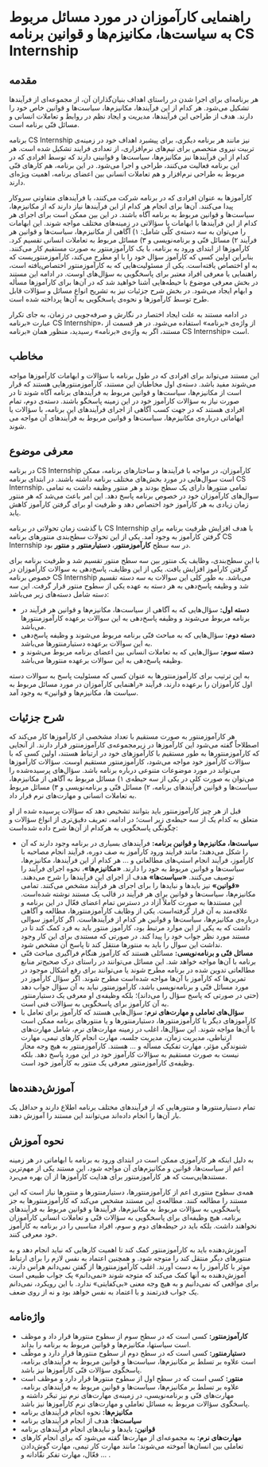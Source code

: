 # راهنمایی کارآموزان در مورد مسائل مربوط به سیاست‌ها، مکانیزم‌ها و قوانین برنامه CS Internship


## مقدمه

هر برنامه‌ای برای اجرا شدن در راستای اهداف بنیان‌گذاران آن، از مجموعه‌ای از فرآیندها تشکیل می‌شود. هر کدام از این فرآیندها، مکانیزم‌ها، سیاست‌ها و قوانین خاص خود را دارند. هدف از طراحی این فرآیندها، مدیریت و ایجاد نظم در روابط و تعاملات انسانی و مسائل فنّی برنامه است.

برنامه CS Internship نیز مانند هر برنامه دیگری، برای پیشبرد اهداف خود در زمینه‌ی تربیت نیروی متخصص برای تیم‌های نرم‌افزاری، از تعدادی فرایند تشکیل شده است. هر کدام از این فرآیندها نیز مکانیزم‌ها، سیاست‌ها و قوانینی دارند که توسط افرادی که در این برنامه فعالیت می‌کنند، طراحی و اجرا می‌شود. در این برنامه، هم کارهای فنّی مربوط به طراحی نرم‌افزار و هم تعاملات انسانی بین اعضای برنامه، اهمیت ویژه‌ای دارند.

کارآموزها به عنوان افرادی که در برنامه شرکت می‌کنند، با فرآیندهای متفاوتی سروکار پیدا می‌کنند. آن‌ها برای انجام هر کدام از این فرآیندها نیاز دارند که از مکانیزم‌ها، سیاست‌ها و قوانین مربوط به برنامه آگاه باشند. در این بین ممکن است برای اجرای هر کدام از این فرآیندها با ابهامات یا سؤالاتی در زمینه‌های مختلف مواجه شوند. این ابهامات را می‌توان به سه دسته‌ی کلّی شامل: ۱) آگاهی از مکانیزم‌ها، سیاست‌ها و قوانین هر فرآیند ۲) مسائل فنّی و برنامه‌نویسی و ۳) مسائل مربوط به تعاملات انسانی تقسیم کرد. کارآموزها از ابتدای ورود به برنامه، با یک کارآموزمنتور به صورت مستقیم کار می‌کنند. بنابراین اولین کسی که کارآموز سؤال خود را با او مطرح می‌کند، کارآموزمنتوریست که به او اختصاص یافته‌است. یکی از مسئولیت‌هایی که به کارآموزمنتور اختصاص‌یافته است، راهنمایی یا معرفی افراد معتبر برای پاسخگویی به سؤال‌های اوست. در ادامه این مستند در بخش معرفی موضوع با حیطه‌هایی آشنا خواهید شد که در آن‌ها برای کارآموزها مسأله و ابهام ایجاد می‌شود. در بخش شرح جزئیات نیز به تشریح انواع مسائل و سؤالات قابل طرح توسط کارآموزها و نحوه‌ی پاسخگویی به آن‌ها پرداخته شده است.

در ادامه‌ مستند به علت ایجاد اختصار در نگارش و صرفه‌جویی در زمان، به جای تکرار عبارت «برنامه CS Internship»، از واژه‌ی «برنامه» استفاده می‌شود. در هر قسمت از مستند، اگر به واژه‌ی «برنامه» رسیدید، منظور همان «برنامه CS Internship» است.

## مخاطب

این مستند می‌تواند برای افرادی که در طول برنامه با سؤالات و ابهامات کارآموزها مواجه می‌شوند مفید باشد. دسته‌ی اول مخاطبان این مستند، کارآموزمنتورهایی هستند که قرار است از مکانیزم‌ها، سیاست‌ها و قوانین مربوط به فرآیندهای برنامه آگاه شوند تا در صورت نیاز به سؤالات کارآموز خود در این زمینه پاسخگو باشند. دسته‌ی دوم، تمام افرادی هستند که در جهت کسب آگاهی از اجرای فرآیندهای این برنامه، با سؤالات یا ابهاماتی درباره‌ی مکانیزم‌ها، سیاست‌ها و قوانین مربوط به فرآیندهای آن مواجه می شوند.

## معرفی موضوع

در برنامه CS Internship کارآموزان، در مواجه با فرآیندها و ساختارهای برنامه، ممکن است سوال‌هایی در مورد بخش‌های مختلف برنامه داشته باشند. در ابتدای برنامه CS Internship، تمامی منتورها دارای یک سطح بودند و هر منتور وظیفه داشت به تمامی سوال‌های کارآموزان خود در خصوص برنامه پاسخ دهد. این امر باعث می‌شد که هر منتور زمان زیادی به هر کارآموز خود اختصاص دهد و ظرفیت او برای گرفتن کارآموز کاهش یابد.

با گذشت زمان تحولاتی در برنامه CS Internship با هدف افزایش ظرفیت برنامه برای گرفتن کارآموز به وجود آمد. یکی از این تحولات سطح‌بندی منتورهای برنامه CS Internship در سه سطح **کارآموزمنتور**، **دستیارمنتور** و **منتور** بود.

با این سطح‌بندی، وظایف یک منتور بین سه سطح منتور تقسیم شد و ظرفیت برنامه برای گرفتن کارآموز افزایش یافت. یکی از این وظایف، پاسخ‌دهی به سوالات کارآموزان در خصوص برنامه CS Internship می‌باشد. به طور کلی این سوالات به سه دسته تقسیم شد و وظیفه پاسخ‌دهی به هر دسته به عهده یکی از سطوح منتور قرار گرفت. این سه دسته شامل دسته‌های زیر می‌باشد:

- **دسته اول:** سؤال‌هایی که به آگاهی از سیاست‌ها، مکانیزم‌ها و قوانین هر فرآیند در برنامه مربوط می‌شوند و وظیفه پاسخ‌دهی به این سوالات برعهده کارآموزمنتورها می‌باشد.
- **دسته دوم:** سؤال‌هایی که به مباحث فنّی برنامه مربوط می‌شوند و وظیفه پاسخ‌دهی به این سوالات برعهده دستیارمنتورها می‌باشد.
- **دسته سوم:** سؤال‌هایی که به تعاملات انسانی بین اعضای برنامه مربوط می‌شوند و وظیفه پاسخ‌دهی به این سوالات برعهده منتورها می‌باشد.

به این ترتیب برای کارآموزمنتورها به عنوان کسی که مسئولیت پاسخ به سوالات دسته اول کارآموزان را برعهده دارند، فرآیند «راهنمایی کارآموزان در مورد مسائل مربوط به سیاست ها، مکانیزم‌ها و قوانین» به وجود آمد.

## شرح جزئیات

هر کارآموزمنتور به صورت مستقیم با تعداد مشخصی از کارآموز‌ها کار می‌کند که اصطلاحاً گفته می‌شود این کارآموز‌ها در زیرمجموعه‌ی کارآموزمنتور قرار دارند. از آنجایی که کارآموزمنتورها به طور مستقیم با کارآموز‌های خود در ارتباط هستند، اولین کسی که با سؤالات کارآموز خود مواجه می‌شود، کارآموزمنتور مستقیم اوست. سؤالات کارآموز‌ها می‌تواند در مورد موضوعات متنوعی درباره برنامه باشد. سؤال‌های پرسیده‌شده را می‌توان به صورت کلی در یکی از سه حیطه‌ی ۱) مسائل مربوط به آگاهی از مکانیزم‌ها، سیاست‌ها و قوانین فرآیندهای برنامه، ۲)  مسائل فنّی و برنامه‌نویسی و ۳) مسائل مربوط به تعاملات انسانی و مهارت‌های نرم قرار داد.

قبل از هر چیز کارآموزمنتور باید بتوانند تشخیص دهد که سؤالات پرسیده شده از او متعلق به کدام یک از سه حیطه‌ی زیر است؛ در ادامه، تعریف دقیق‌تری از انواع سؤالات و چگونگی پاسخگویی به هرکدام از آن‌ها شرح داده شده‌است:

- **سیاست‌ها، مکانیزم‌ها و قوانین برنامه:** فرآیندهای بسیاری در برنامه وجود دارند که آن را شکل می‌دهند؛ مانند فرآیند ورود کارآموز به صف دوره، فرآیند انجام مصاحبه با کارآموز، فرآیند انجام استپ‌های مطالعاتی و ... هر کدام از این فرآیندها، مکانیزم‌ها، سیاست‌ها و قوانین مربوط به خود را دارند. **«مکانیزم‌ها»**، نحوه اجرای فرآیند را توصیف می‌کنند. **«سیاست‌ها»** هدف از اجرای این فرآیندها را شرح می‌دهند. **«قوانین»** نیز بایدها و نبایدها را برای اجرای هر فرآیند مشخص می‌کنند. تمامی مکانیزم‌ها، سیاست‌ها و قوانین برای هر فرآیند در قالب یک مستند نوشته شده‌است. این مستندها به صورت کاملاً آزاد در دسترس تمام اعضای فعّال در این برنامه و علاقه‌مند به آن قرار گرفته‌است. یکی از وظایف کارآموزمنتورها، مطالعه و آگاهی درباره‌ی مکانیزم‌ها، سیاست‌ها‌ و قوانین هر کدام از فرآیندهاست. اگر کارآموز سوالی داشت که به یکی از این موارد مرتبط بود، کارآموز منتور باید به فرد کمک کند تا در مستند مورد نظر جواب خود را پیدا کند. در صورتی که مستندی برای این کار وجود نداشت این سوال را باید به منتورها منتقل کند تا پاسخ آن مشخص شود.
- **مسائل فنّی و برنامه‌نویسی:** مسائلی هستند که کارآموز هنگام فراگیری مباحث فنّی برنامه با آن‌ها مواجه خواهد شد. این مسائل می‌توانند در راستای درک صحیح‌تر منابع مطالعاتی تدوین‌ شده در برنامه مطرح شوند یا می‌توانند برای رفع اشکال موجود در تمرین‌ها که کارآموز با آن‌ها مواجه شده‌است مطرح شوند. اگر سؤال کارآموز در مورد مسائل فنّی و برنامه‌نویسی باشد، کارآموزمنتور نباید به آن سؤال جواب دهد (حتی در صورتی که پاسخ سؤال را می‌داند)؛ بلکه وظیفه‌ی او معرفی یک دستیارمنتور به آن کارآموز برای پاسخگویی به سؤالات فنی است.
- **سؤال‌های تعاملی و مهارت‌های نرم:** سؤال‌هایی هستند که کارآموز برای تعامل با کارآموز‌های دیگر یا کارآموزمنتورها، دستیارمنتورها و یا منتورهای برنامه ممکن است با آن‌ها مواجه شوند. این سؤال‌ها، اغلب در زمینه مهارت‌های نرم، شامل مهارت‌های ارتباطی، مدیریت زمان، مدیریت جلسه، مهارت انجام کارهای تیمی، مهارت شنوندگی مؤثر، مهارت تفکیک مسأله و ... هستند. کارآموزمنتور به هیچ وجه مجاز نیست به صورت مستقیم به سؤالات کارآموز خود در این مورد پاسخ دهد. بلکه وظیفه‌ی کارآموزمنتور معرفی یک منتور به کارآموز خود است.

## آموزش‌دهنده‌ها

تمام دستیارمنتورها و منتورهایی که از فرآیندهای مختلف برنامه اطلاع دارند و حداقل یک بار آن‌ها را انجام داده‌اند می‌توانند این مستند را آموزش دهند.

## نحوه‌ آموزش

به دلیل اینکه هر کارآموزی ممکن است در ابتدای ورود به برنامه با ابهاماتی در هر زمینه اعم از سیاست‌ها، قوانین و مکانیزم‌های آن مواجه شود، این مستند یکی از مهم‌ترین مستندهایی‌ست که هر کارآموزمنتور برای هدایت کارآموز‌ها از آن بهره می‌برد.

همه‌ی سطوح منتوری اعم از کارآموزمنتورها، دستیارمنتورها و منتورها نیاز است که این مستند را مطالعه کنند. مطالعه‌ی این مستند مشخص می‌کند که کارآموزمنتورها به جز پاسخگویی به سؤالات مربوط به مکانیزم‌ها، فرآیندها و قوانین مربوط به فرآیندهای برنامه، هیچ وظیفه‌ای برای پاسخگویی به سؤالات فنّی و تعاملات انسانی کارآموزان نخواهند داشت. بلکه باید در حیطه‌های دوم و سوم، افراد مناسبی را در برنامه به کارآموز خود معرفی کنند.

آموزش‌دهنده باید به کارآموزمنتور کمک کند تا اهمیت کارهایی که نباید انجام دهد و به منتورهای دیگر منتقل کند را متوجه شود. و همچنین اعتماد به نفس لازم را برای ارتباط موثر با کارآموز را به دست آورند. اغلب کارآموزمنتورها از گفتن نمی‌دانم هراس دارند، آموزش‌دهنده به آنها کمک می‌کند که متوجه شوند «نمی‌دانم» یک جواب طبیعی است برای مواقعی که نمی‌دانیم و به هیچ وجه معنی «بی‌کفایتی» ندارد. با این رویکرد، نمی‌دانم یک جواب قدرتمند و با اعتماد به نفس خواهد بود و نه از روی ضعف.

## واژه‌نامه

- **کارآموزمنتور:** کسی است که در سطح سوم از سطوح منتورها قرار داد و موظف است سیاستها، مکانیزم‌ها و قوانین مربوط به برنامه را بداند.
- **دستیارمنتور:** کسی است که در سطح دوم از سطوح منتورها قرار دارد و موظّف است علاوه بر تسلط بر مکانیزم‌ها، سیاست‌ها و قوانین مربوط به فرآیندهای برنامه، پاسخگوی سؤالات فنّی کارآموزها نیز باشد.
- **منتور:** کسی است که در سطح اول از سطوح منتورها قرار دارد و موظف است علاوه بر تسلط بر مکانیزم‌ها، سیاست‌ها و قوانین مربوط به فرآیندهای برنامه، مهارت‌های فنّی و برنامه‌نویسی، در زمینه‌ی مهارت‌های نرم نیز تبحّر داشته و پاسخگوی سؤالات مربوط به مسائل تعاملی و مهارت‌های نرم کارآموز‌ها نیز باشد.
- **مکانیزم‌ها:** نحوه انجام فرآیندهای برنامه
- **سیاست‌ها:** هدف از انجام فرآیندهای برنامه
- **قوانین:** بایدها و نبایدهای انجام فرآیندهای برنامه
- **مهارت‌های نرم:** به مجموعه‌ای از مهارت‌ها گفته می‌شود که برای انجام کارهای تعاملی بین انسان‌ها آموخته می‌شوند؛ مانند مهارت کار تیمی، مهارت گوش‌دادن فعّال، مهارت تفکر نقّادانه و ... .

